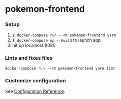 # pokemon-frontend

### Setup

1. `$ docker-compose run --rm pokemon-frontend yarn`
2. `$ docker-compose up --build` to launch app 
4. hit up localhost:8080


### Lints and fixes files
```
docker-compose run --rm pokemon-frontend yarn lint
```

### Customize configuration
See [Configuration Reference](https://cli.vuejs.org/config/).

